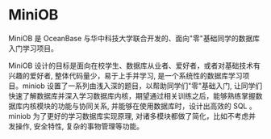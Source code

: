 # MiniOB

MiniOB 是 OceanBase 与华中科技大学联合开发的、面向"零"基础同学的数据库入门学习项目。

MiniOB 设计的目标是面向在校学生、数据库从业者、爱好者，或者对基础技术有兴趣的爱好者, 整体代码量少，易于上手并学习, 是一个系统性的数据库学习项目。miniob 设置了一系列由浅入深的题目，以帮助同学们"零"基础入门, 让同学们快速了解数据库并深入学习数据库内核，期望通过相关训练之后，能够熟练掌握数据库内核模块的功能与协同关系, 并能够在使用数据库时，设计出高效的 SQL 。miniob 为了更好的学习数据库实现原理, 对诸多模块都做了简化，比如不考虑并发操作, 安全特性, 复杂的事物管理等功能。